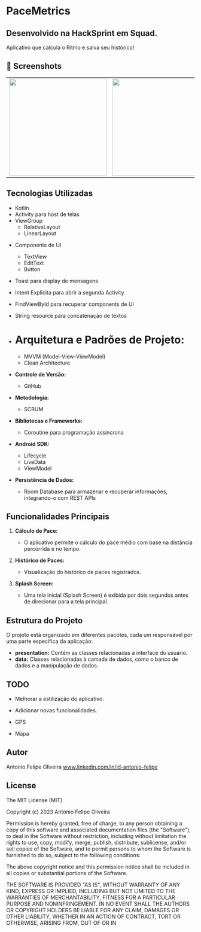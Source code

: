 # PaceMetrics
## Desenvolvido na HackSprint em Squad.
Aplicativo que calcula o Ritmo e salva seu histórico!


## :camera_flash: Screenshots
<!-- You can add more screenshots here if you like -->

<table>
  <tr>
    <td><img src="/result/Screenshot_splashscreen.png" width="260"></td><td><img src="/result/Screenshot_1.png" width="260"></td><td><img src="/result/Screenshot_2.png" width="260">
  </tr>
</table>



## Tecnologias Utilizadas


* Kotlin
* Activity para host de telas
* ViewGroup
    * RelativeLayout
    * LinearLayout
       
- Components de UI
    - TextView
    - EditText
    - Button
      
- Toast para display de mensagens
- Intent Explicita para abrir a segunda Activity
- FindViewById para recuperar components de UI
- String resource para concatenação de textos
  
    
- # **Arquitetura e Padrões de Projeto:**
  - MVVM (Model-View-ViewModel)
  - Clean Architecture

- **Controle de Versão:**
  - GitHub

- **Metodologia:**
  - SCRUM

- **Bibliotecas e Frameworks:**
  - Coroutine para programação assíncrona

- **Android SDK:**
  -  Lifecycle
  -  LiveData
  -  ViewModel 

- **Persistência de Dados:**
  - Room Database para armazenar e recuperar informações, integrando-o com REST APIs

## Funcionalidades Principais

1. **Cálculo de Pace:**
   - O aplicativo permite o cálculo do pace médio com base na distância percorrida e no tempo.

2. **Histórico de Paces:**
   - Visualização do histórico de paces registrados.

3. **Splash Screen:**
   - Uma tela inicial (Splash Screen) é exibida por dois segundos antes de direcionar para a tela principal.

## Estrutura do Projeto

O projeto está organizado em diferentes pacotes, cada um responsável por uma parte específica da aplicação:

- **presentation:** Contém as classes relacionadas à interface do usuário.
- **data:** Classes relacionadas à camada de dados, como o banco de dados e a manipulação de dados.



## TODO

- Melhorar a estilização do aplicativo.
  
- Adicionar novas funcionalidades.

- GPS

- Mapa

  

## Autor
Antonio Felipe Oliveira www.linkedin.com/in/id-antonio-felipe

## License

The MIT License (MIT)

Copyright (c) 2023 Antonio Felipe Oliveira

Permission is hereby granted, free of charge, to any person obtaining a copy of
this software and associated documentation files (the "Software"), to deal in
the Software without restriction, including without limitation the rights to
use, copy, modify, merge, publish, distribute, sublicense, and/or sell copies of
the Software, and to permit persons to whom the Software is furnished to do so,
subject to the following conditions:

The above copyright notice and this permission notice shall be included in all
copies or substantial portions of the Software.

THE SOFTWARE IS PROVIDED "AS IS", WITHOUT WARRANTY OF ANY KIND, EXPRESS OR
IMPLIED, INCLUDING BUT NOT LIMITED TO THE WARRANTIES OF MERCHANTABILITY, FITNESS
FOR A PARTICULAR PURPOSE AND NONINFRINGEMENT. IN NO EVENT SHALL THE AUTHORS OR
COPYRIGHT HOLDERS BE LIABLE FOR ANY CLAIM, DAMAGES OR OTHER LIABILITY, WHETHER
IN AN ACTION OF CONTRACT, TORT OR OTHERWISE, ARISING FROM, OUT OF OR IN






